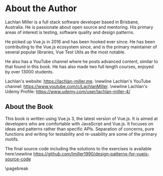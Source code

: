 # About the Author

Lachlan Miller is a full stack software developer based in Brisbane, Australia. He is passionate about open source and mentoring. His primary areas of interest is testing, software quality and design patterns. 

He picked up Vue.js in 2016 and has been hooked ever since. He has been contributing to the Vue.js ecosystem since, and is the primary maintainer of several popular libraries, Vue Test Utils as the most notable.

He also has a YouTube channel where he posts advanced content, similar to that found in this book. He has also made two full length courses, enjoyed by over 13000 students.

Lachlan's website: https://lachlan-miller.me. \newline
Lachlan's YouTube channel: https://www.youtube.com/c/LachlanMiller. \newline
Lachlan's Udemy Profile: https://www.udemy.com/user/lachlan-miller-4/

## About the Book

This book is written using Vue.js 3, the latest version of Vue.js. It is aimed at developers who are comfortable with JavaScript and Vue.js. It focuses on ideas and patterns rather than specific APIs. Separation of concerns, pure functions and writing for testability and re-usability are some of the primary motifs.

The final source code including the solutions to the exercises is available here:\newline 
https://github.com/lmiller1990/design-patterns-for-vuejs-source-code

\pagebreak
